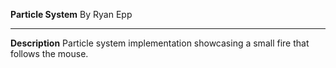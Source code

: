 **Particle System**
By Ryan Epp

---
**Description**
Particle system implementation showcasing a small fire that follows the mouse.